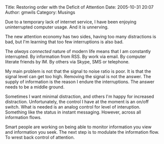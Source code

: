 Title: Restoring order with the Deficit of Attention
Date: 2005-10-31 20:07
Author: gmwils
Category: Musings

Due to a temporary lack of internet service, I have been enjoying
uninterrupted computer usage. And it is unnerving.

</p>

The new attention economy has two sides, having too many distractions is
bad, but I'm learning that too few interruptions is also bad.

</p>

The *always connected* nature of modern life means that I am constantly
interrupted. By information from RSS. By work via email. By computer
literate friends by IM. By others via Skype, SMS or telephone.

</p>

My main problem is not that the signal to noise ratio is poor. It is
that the signal level can get too high. Removing the signal is not the
answer. The supply of information is the reason I endure the
interruptions. The answer needs to be a middle ground.

</p>

Sometimes I want minimal distraction, and others I'm happy for increased
distraction. Unfortunately, the control I have at the moment is an
on/off switch. What is needed is an analog control for level of
interuption. Something like the status in instant messaging. However,
across all information flows.

</p>

Smart people are working on being able to monitor information you view
and information you seek. The next step is to modulate the information
flow. To wrest back control of attention.

</p>

